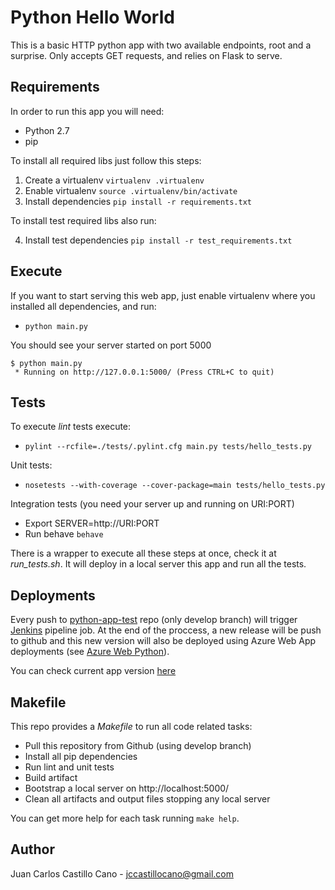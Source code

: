 Python Hello World
==================

This is a basic HTTP python app with two available endpoints, root and a
surprise. Only accepts GET requests, and relies on Flask to serve.

Requirements
------------

In order to run this app you will need:

 * Python 2.7
 * pip

To install all required libs just follow this steps:

 1. Create a virtualenv `virtualenv .virtualenv`
 2. Enable virtualenv `source .virtualenv/bin/activate`
 3. Install dependencies `pip install -r requirements.txt`

To install test required libs also run: 

 4. Install test dependencies `pip install -r test_requirements.txt`

Execute
-------

If you want to start serving this web app, just enable virtualenv where
you installed all dependencies, and run:

 * `python main.py`

You should see your server started on port 5000

```
$ python main.py
 * Running on http://127.0.0.1:5000/ (Press CTRL+C to quit)
```

Tests
-----

To execute _lint_ tests execute:

 * `pylint --rcfile=./tests/.pylint.cfg main.py tests/hello_tests.py`

Unit tests:

 * `nosetests --with-coverage --cover-package=main tests/hello_tests.py`

Integration tests (you need your server up and running on URI:PORT)

 * Export SERVER=http://URI:PORT
 * Run behave `behave`

There is a wrapper to execute all these steps at once, check it at
*run_tests.sh*. It will deploy in a local server this app and run all
the tests.

Deployments
-----------

Every push to [python-app-test][python-app-test] repo (only develop branch)
will trigger [Jenkins][jenkins_cicd_job] pipeline job. At the end
of the proccess, a new release will be push to github and this new version will also be deployed using Azure Web App
deployments (see [Azure Web Python][azure_web_python]).

You can check current app version [here][web]

Makefile
--------

This repo provides a _Makefile_ to run all code related tasks:

 * Pull this repository from Github (using develop branch)
 * Install all pip dependencies
 * Run lint and unit tests
 * Build artifact
 * Bootstrap a local server on http://localhost:5000/
 * Clean all artifacts and output files stopping any local server

You can get more help for each task running `make help`.

Author
------

Juan Carlos Castillo Cano - <jccastillocano@gmail.com>

[azure_web_python]:https://docs.microsoft.com/en-us/azure/app-service-web/app-service-web-get-started-python
[python-app-test]:https://python-app-test.scm.azurewebsites.net/python-app-test.git
[jenkins_cicd_job]:http://51.141.30.23:8080/job/testapp/
[web]:http://python-app-test.azurewebsites.net/
